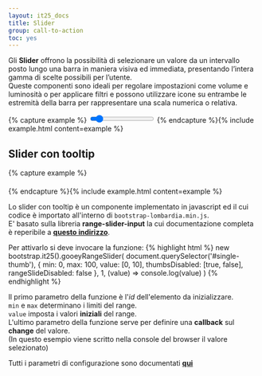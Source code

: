 ```yaml
---
layout: it25_docs
title: Slider
group: call-to-action
toc: yes
---
```


Gli **Slider** offrono la possibilità di selezionare un valore da un intervallo posto lungo una barra in maniera visiva ed immediata, presentando l’intera gamma di scelte possibili per l’utente.  
Queste componenti sono ideali per regolare impostazioni come volume e luminosità o per applicare filtri e possono utilizzare icone su entrambe le estremità della barra per rappresentare una scala numerica o relativa.

{% capture example %}
<input type="range" min="0" max="100" step="1" value="10" class="form-range" id="customRange1" aria-label="sposta il cursore per aumentare o diminuire">
{% endcapture %}{% include example.html content=example %}

## Slider con tooltip
<div class="exclude-a11y-check">
{% capture example %}
<div id="single-thumb" class="slider-container" style="margin-top:20px">
<div class="slider"></div>
<div class="blobs centered">
    <div class="blob value centered"></div>
    <div class="blob centered"></div>
</div>
<div class="value-text centered"></div>
</div>
{% endcapture %}{% include example.html content=example %}
</div>

Lo slider con tooltip è un componente implementato in javascript ed il cui codice è importato all'interno di `bootstrap-lombardia.min.js`.  
E' basato sulla libreria **range-slider-input** la cui documentazione completa è reperibile a **[questo indirizzo](https://www.jsdelivr.com/package/npm/range-slider-input)**.

Per attivarlo si deve invocare la funzione:
{% highlight html %}
new bootstrap.it25().gooeyRangeSlider(
  document.querySelector('#single-thumb'),
  {
    min: 0,
    max: 100,
    value: [0, 10],
    thumbsDisabled: [true, false],
    rangeSlideDisabled: false
  },
  1, (value) => console.log(value)
)
{% endhighlight %}

Il primo parametro della funzione è l'*id* dell'elemento da inizializzare.  
`min` e  `max` determinano i limiti del range.  
`value` imposta i valori **iniziali** del range.  
L'ultimo parametro della funzione serve per definire una **callback** sul **change** del valore.  
(In questo esempio viene scritto nella console del browser il valore selezionato)

Tutti i parametri di configurazione sono documentati **[qui](https://github.com/n3r4zzurr0/range-slider-input#parameters)**
